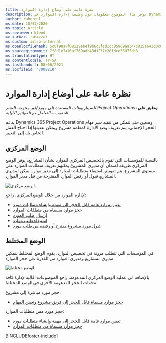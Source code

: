 ```yaml
---
title: نظرة عامة على أوضاع إدارة الموارد
description: يوفر هذا الموضوع معلومات حول وظيفة إدارة الموارد في Dynamics 365 Project Operations.
author: ruhercul
ms.date: 10/01/2020
ms.topic: article
ms.reviewer: kfend
ms.author: ruhercul
ms.custom: intro-internal
ms.openlocfilehash: 5c0f98a6f08129ebef9b6d3fed1cc85969aa347c815a643d3c8dd639b42c0e8c
ms.sourcegitcommit: 7f8d1e7a16af769adb43d1877c28fdce53975db8
ms.translationtype: HT
ms.contentlocale: ar-SA
ms.lasthandoff: 08/06/2021
ms.locfileid: "7008210"
---
```

# <a name="resource-management-modes-overview"></a>نظرة عامة على أوضاع إدارة الموارد

_**ينطبق علي:** ‏‫Project Operations للسيناريوهات المستندة إلى مورد/غير مخزنة‬، ‏‫النشر الخفيف – التعامل مع الفواتير الأولية‬_


يدعم Dynamics 365 Project Operations وضعين حتى تتمكن من تنفيذ سير مهام الحجز الإجمالي. يتم تعريف وضع الإدارة كمعلمة مشروع ويمكن تعديلها إذا احتاج العمل الخاص بك إلى التغيير.    

## <a name="central-mode"></a>الوضع المركزي
بالنسبة للمؤسسات التي تقوم بالتخصيص المركزي للموارد بشأن المشاريع، يوفر الوضع المركزي طريقة لضمان أن مديري المشروع يمكنهم تعريف متطلبات الموارد على مستوى المشروع. يتم تفويض استيفاء متطلبات الموارد إلى مدير موارد. يمكن لمديري المشاريع قبول أو رفض الموارد المقترحة من قبل مدير الموارد.

![الوضع مركزي.](./media/resource-management-central.png)

لإدارة الموارد من خلال الوضع المركزي، راجع:

- [تعيين موارد عامة قابل للحجز إلى مهمة وإنشاء متطلبات مورد](/dynamics365/project-service/assign-generic-bookable-resource)
- [حجز موارد مسماة من متطلبات الموارد](/dynamics365/project-service/book-named-resource)
- [إرسال طلب المورد](/dynamics365/project-service/submit-resource-request)
- [استيفاء طلب موارد](/dynamics365/project-service/resource-management-fulfill-requests)
- [قبول مورد مشروع مقترح أو رفضه من طلب مورد](/dynamics365/project-service/accept-reject-proposed-resource)

## <a name="hybrid-mode"></a>الوضع المختلط
في المؤسسات التي تتطلب مرونة في تخصيص الموارد، يقوم الوضع المختلط بتمكين مديري المشاريع ومديري الموارد من القدرة على حجز الموارد.

![الوضع مختلط.](./media/resource-management-hybrid.png)

بالإضافة إلى عملية الوضع المركزي المدعومة، راجع الموضوعات التالية لإدارة كافة تدفقات الحجز المدعومة الأخرى في الوضع المختلط:

حجز مورد مباشرة إلى مشروع:
- [حجز موارد مسماة قابل للحجز إلى فريق مشروع وتعيين المهام](/dynamics365/project-service/assign-named-bookable-resource)

حجز مورد ممن متطلبات الموارد:
- [تعيين موارد عامة قابل للحجز إلى مهمة وإنشاء متطلبات مورد](/dynamics365/project-service/assign-generic-bookable-resource)
- [حجز موارد مسماة من متطلبات الموارد](/dynamics365/project-service/book-named-resource)


[!INCLUDE[footer-include](../includes/footer-banner.md)]